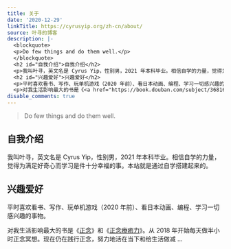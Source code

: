```yaml
---
title: 关于
date: '2020-12-29'
linkTitle: https://cyrusyip.org/zh-cn/about/
source: 叶寻的博客
description: |-
  <blockquote>
  <p>Do few things and do them well.</p>
  </blockquote>
  <h2 id="自我介绍">自我介绍</h2>
  <p>我叫叶寻，英文名是 Cyrus Yip，性别男，2021 年本科毕业。相信自学的力量，觉得为满足好奇心而学习是件十分幸福的事。本站就是通过自学搭建起来的。</p>
  <h2 id="兴趣爱好">兴趣爱好</h2>
  <p>平时喜欢看书、写作、玩单机游戏（2020 年前）、看日本动画、编程、学习一切感兴趣的事物。</p>
  <p>对我生活影响最大的书是《<a href="https://book.douban.com/subject/3681639/">正念</a>》和《<a href="https://book.douban.com/subject/25800318/">正念療癒力</a>》。从 2018 年开始每天做半小时正念冥想。现在仍在践行正念，努力地活在当下和给生活做减 ...
disable_comments: true
---
```

<blockquote>
<p>Do few things and do them well.</p>
</blockquote>
<h2 id="自我介绍">自我介绍</h2>
<p>我叫叶寻，英文名是 Cyrus Yip，性别男，2021 年本科毕业。相信自学的力量，觉得为满足好奇心而学习是件十分幸福的事。本站就是通过自学搭建起来的。</p>
<h2 id="兴趣爱好">兴趣爱好</h2>
<p>平时喜欢看书、写作、玩单机游戏（2020 年前）、看日本动画、编程、学习一切感兴趣的事物。</p>
<p>对我生活影响最大的书是《<a href="https://book.douban.com/subject/3681639/">正念</a>》和《<a href="https://book.douban.com/subject/25800318/">正念療癒力</a>》。从 2018 年开始每天做半小时正念冥想。现在仍在践行正念，努力地活在当下和给生活做减 ...